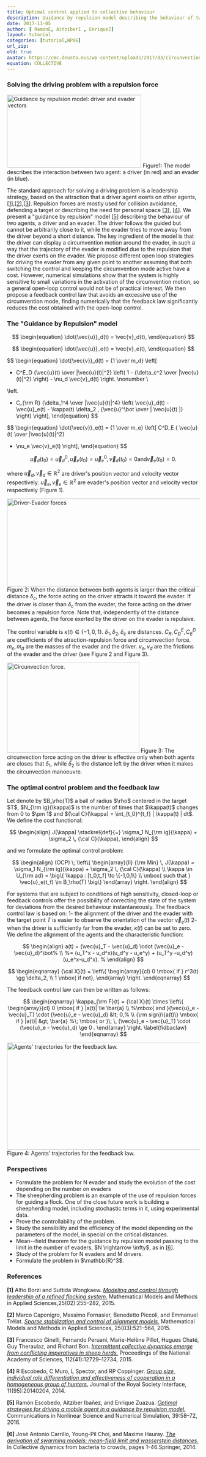 ```yaml
---
title: Optimal control applied to collective behaviour  
description: Guidance by repulsion model describing the behaviour of two agents, a driver and an evader
date: 2017-11-05
author: [ RamonE, AitziberI , EnriqueZ]
layout: tutorial
categories: [tutorial,WP06]
url_zip:
old: true
avatar: https://cmc.deusto.eus/wp-content/uploads/2017/03/circunvection.png
equation: COLLECTIVE
---
```


<h3>Solving the driving problem with a repulsion force</h3>

<img class=" wp-image-1163" src="https://cmc.deusto.eus/wp-content/uploads/2017/03/vector.png" alt="Guidance by repulsion model: driver and evader vectors" width="351" height="190" /> Figure1: The model describes the interaction between two agent: a driver (in red) and an evader (in blue).

The standard approach for solving a driving problem is a leadership strategy, based on the attraction that a driver agent exerts on other agents, [<a href="#borzi2015modeling">1</a>],[<a href="#caponigro2015sparse">2</a>],[<a href="#ginelli2015intermittent">3</a>]. Repulsion forces are mostly used for collision avoidance, defending a target or describing the need for personal space [<a href="#ginelli2015intermittent">3</a>], [<a href="#escobedo2014group">4</a>]. We present a "guidance by repulsion" model [<a href="#escobedo2016optimal">5</a>] describing the behaviour of two agents, a driver and an evader. The driver follows the guided but cannot be arbitrarily close to it, while the evader tries to move away from the driver beyond a short distance. The key ingredient of the model is that the driver can display a circumvention motion around the evader, in such a way that the trajectory of the evader is modified due to the repulsion that the driver exerts on the evader. We propose different open loop strategies for driving the evader from any given point to another assuming that both switching the control and keeping the circumvention mode active have a cost. However, numerical simulations show that the system is highly sensitive to small variations in the activation of the circumvention motion, so a general open-loop control would not be of practical interest. We then propose a feedback control law that avoids an excessive use of the circumvention mode, finding numerically that the feedback law significantly reduces the cost obtained with the open-loop control.
<h3>The "Guidance by Repulsion" model</h3>

$$
\begin{equation}
\dot{\vec{u}}_d(t)  = \vec{v}_d(t),
\end{equation}
$$


$$
\begin{equation}
\dot{\vec{u}}_e(t)  = \vec{v}_e(t),
\end{equation}
$$


$$
\begin{equation}
\dot{\vec{v}}_d(t)  = {1 \over m_d}
\left[
- C^E_D {\vec{u}(t) \over \|\vec{u}(t)\|^2}
\left( 1 - {\delta_c^2 \over \|\vec{u}(t)\|^2} \right) - \nu_d \vec{v}_d(t)
\right.
\nonumber
\\

\left.
- C_{\rm R} {\delta_1^4 \over \|\vec{u}(t)\|^4}
\left( \vec{u}_d(t) - \vec{u}_e(t) - \kappa(t) \delta_2 \,
{\vec{u}^\bot \over \| \vec{u}(t) \|} \right) \right],
\end{equation}
$$


$$
\begin{equation}
\dot{\vec{v}}_e(t)  = {1 \over m_e}
\left[ C^D_E { \vec{u}(t) \over \|\vec{u}(t)\|^2}
- \nu_e \vec{v}_e(t) \right],
\end{equation}
$$


$$
\begin{equation}
\vec{u}_d(t_0)  = \vec{u}_d^0,  \vec{u}_e(t_0) = \vec{u}_e^0,
\vec{v}_d(t_0) = 0  \mbox{and}  \vec{v}_e(t_0) = 0.
\end{equation}
$$

where $\vec{u}_d, \vec{v}_d \in \mathbb{R}^2$ are driver's position vector and velocity vector respectively. $\vec{u}_e, \vec{v}_e \in \mathbb{R}^2$ are evader's position vector and velocity vector respectively (Figure 1).

<img class="size-full wp-image-1188" src="https://cmc.deusto.eus/wp-content/uploads/2017/03/driverEvader.png" alt="Driver-Evader forces" width="583" height="229" /> Figure 2: When the distance between both agents is larger than the critical distance $\delta_c$, the force acting on the driver attracts it toward the evader. If the driver is closer than $\delta_c$ from the evader, the force acting on the driver becomes a repulsion force. Note that, independently of the distance between agents, the force exerted by the driver on the evader is repulsive.

The control variable is $\kappa(t) \in \{-1, 0,1 \}$. $\delta_1, \delta_2, \delta_c$ are distances. $C_R, C_D^E, C_E^D$ are coefficients of the atraction-repulsion force and circumvection force. $m_e, m_d$ are the masses of the evader and the driver. $\nu_e, \nu_d$ are the frictions of the evader and the driver (see Figure 2 and Figure 3).

<img class="size-full wp-image-1189" src="https://cmc.deusto.eus/wp-content/uploads/2017/03/circunvection.png" alt="Circunvection force." width="346" height="235" /> Figure 3: The circunvection force acting on the driver is effective only when both agents are closes that $\delta_1$, while $\delta_2$ is the distance left by the driver when it makes the circunvection manoeuvre.
<h3>The optimal control problem and the feedback law</h3>
Let denote by $B_\rho(T)$ a ball of radius $\rho$ centered in the target $T$, $N_{\rm ig}(\kappa)$ is the number of times that $\kappa(t)$ changes from 0 to $\pm 1$ and ${\cal C}(\kappa) = \int_{t_0}^{t_f} | \kappa(t) | dt$.
We define the cost functional:

$$
\begin{align}
J(\kappa) \stackrel{def}{=} \sigma_1 N_{\rm ig}(\kappa) + \sigma_2 \, {\cal C}(\kappa),
\end{align}
$$

and we formulate the optimal control problem:

$$
\begin{align}
(OCP) \; \left\{
\begin{array}{ll}
{\rm Min} \, J(\kappa) = \sigma_1 N_{\rm ig}(\kappa) + \sigma_2 \, {\cal C}(\kappa) \\
\kappa \in U_{\rm ad} =  \big\{ \kappa : [t_0,t_f] \to \{-1,0,1\} \\  \mbox{ such that }
\vec{u}_e(t_f) \in B_\rho(T) \big\}
\end{array}
\right.
\end{align}
$$

For systems that are subject to conditions of high sensitivity, closed-loop or feedback controls offer the possibility of correcting the state of the system for deviations from the desired behaviour instantaneously.
The feedback control law is based on: 1- the alignment of the driver and the evader with the target point $T$ is easier to observe the orientation of the vector $\vec{v}_e(t)$ 2- when the driver is sufficiently far from the evader, $\kappa(t)$ can be set to zero.
We define the alignment of the agents and the characteristic function:

$$
\begin{align}
a(t) = (\vec{u}_T - \vec{u}_d) \cdot (\vec{u}_e - \vec{u}_d)^\bot% \\
%= (u_T^x - u_d^x)(u_d^y - u_e^y) + (u_T^y -u_d^y)(u_e^x-u_d^x). %
\end{align}
$$


$$
\begin{eqnarray}
{\cal X}(t) = \left\{
\begin{array}{cl}
0  \mbox{ if } r^3(t) \gg \delta_2, \\
1  \mbox{ if not},
\end{array}
\right.
\end{eqnarray}
$$

The feedback control law can then be written as follows:

$$
\begin{eqnarray}
\kappa_{\rm F}(t) = {\cal X}(t) \times \left\{
\begin{array}{cl}
0  \mbox{ if } |a(t)| \le \bar{a} \\
%\mbox{ and }(\vec{u}_e - \vec{u}_T) \cdot (\vec{u}_e - \vec{u}_d) &lt; 0,% \\ {\rm sign}\{a(t)\}  \mbox{ if } |a(t)| &gt; \bar{a}
%\; \mbox{ or }\; \, (\vec{u}_e - \vec{u}_T) \cdot (\vec{u}_e - \vec{u}_d) \ge 0 .
\end{array}
\right.
\label{fidbaclaw}
\end{eqnarray}
$$

<img class="size-full wp-image-1193" src="https://cmc.deusto.eus/wp-content/uploads/2017/03/feed2.png" alt="Agents’ trajectories for the feedback law." width="600" height="280" /> Figure 4: Agents’ trajectories for the feedback law.
<h3>Perspectives</h3>
<ul>
	<li>Formulate the problem for N evader and study the evolution of the cost depending on the number on evaders</li>
	<li>The sheepherding problem is an example of the use of repulsion forces for guiding a flock. One of the close future work is building a sheepherding model, including stochastic terms in it, using experimental data.</li>
	<li>Prove the controllability of the problem.</li>
	<li>Study the sensibility and the efficiency of the model depending on the parameters of the model, in special on the critical distances.</li>
	<li>Mean--field theorem for the guidance by repulsion model passing to the limit in the number of evaders, $N \rightarrow \infty$, as in [<a href="#carrillo2014derivation">6</a>].</li>
	<li>Study of the problem for N evaders and M drivers.</li>
	<li>Formulate the problem in $\mathbb{R}^3$.</li>
</ul>
<h3>References</h3>
<p><strong>[1]</strong> Alfio Borzì and Suttida Wongkaew. <a href="http://www.worldscientific.com/doi/abs/10.1142/S0218202515500098" name="borzi2015modeling"><em>Modeling and control through leadership of a refined flocking system.</em></a> Mathematical Models and Methods in Applied Sciences,25(02):255–282, 2015.</p>
<p><strong>[2]</strong> Marco Caponigro, Massimo Fornasier, Benedetto Piccoli, and Emmanuel Trélat. <a href="https://arxiv.org/abs/1210.5739" name="caponigro2015sparse"><em>Sparse stabilization and control of alignment models.</em></a> Mathematical Models and Methods in Applied Sciences, 25(03):521–564, 2015.</p>
<p><strong>[3]</strong> Francesco Ginelli, Fernando Peruani, Marie-Helène Pillot, Hugues Chaté, Guy Theraulaz, and Richard Bon. <a href="http://www.pnas.org/content/112/41/12729.abstract" name="ginelli2015intermittent"><em>Intermittent collective dynamics emerge from conflicting imperatives in sheep herds.</em></a> Proceedings of the National Academy of Sciences, 112(41):12729–12734, 2015.</p>
<p><strong>[4]</strong> R Escobedo, C Muro, L Spector, and RP Coppinger. <a href="http://rsif.royalsocietypublishing.org/content/11/95/20140204" name="escobedo2014group"><em>Group size, individual role differentiation and effectiveness of cooperation in a homogeneous group of hunters.</em></a> Journal of the Royal Society Interface, 11(95):20140204, 2014.</p>
<p><strong>[5]</strong> Ramón Escobedo, Aitziber Ibañez, and Enrique Zuazua. <a href="http://www.sciencedirect.com/science/article/pii/S1007570416300363" name="escobedo2016optimal"><em>Optimal strategies for driving a mobile agent in a guidance by repulsion model.</em></a> Communications in Nonlinear Science and Numerical Simulation, 39:58–72, 2016.</p>
<p><strong>[6]</strong> José Antonio Carrillo, Young-Pil Choi, and Maxime Hauray. <a href="https://arxiv.org/abs/1304.5776" name="carrillo2014derivation"><em>The derivation of swarming models: mean-field limit and wasserstein distances.</em></a> In Collective dynamics from bacteria to crowds, pages 1–46.Springer, 2014.</p>
